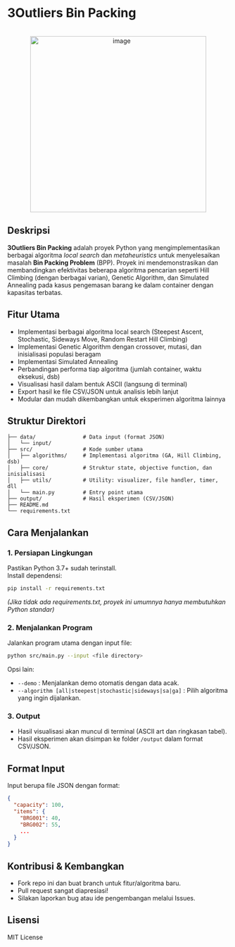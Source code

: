 # 3Outliers Bin Packing

<div align="center">
  <br>
  <img width="400" height="400" alt="image" src="https://github.com/user-attachments/assets/c39265b1-a855-476a-a195-9396ae330b89" />
</div>

## Deskripsi
**3Outliers Bin Packing** adalah proyek Python yang mengimplementasikan berbagai algoritma _local search_ dan _metaheuristics_ untuk menyelesaikan masalah **Bin Packing Problem** (BPP). Proyek ini mendemonstrasikan dan membandingkan efektivitas beberapa algoritma pencarian seperti Hill Climbing (dengan berbagai varian), Genetic Algorithm, dan Simulated Annealing pada kasus pengemasan barang ke dalam container dengan kapasitas terbatas.

## Fitur Utama
- Implementasi berbagai algoritma local search (Steepest Ascent, Stochastic, Sideways Move, Random Restart Hill Climbing)
- Implementasi Genetic Algorithm dengan crossover, mutasi, dan inisialisasi populasi beragam
- Implementasi Simulated Annealing
- Perbandingan performa tiap algoritma (jumlah container, waktu eksekusi, dsb)
- Visualisasi hasil dalam bentuk ASCII (langsung di terminal)
- Export hasil ke file CSV/JSON untuk analisis lebih lanjut
- Modular dan mudah dikembangkan untuk eksperimen algoritma lainnya

## Struktur Direktori
```
├── data/               # Data input (format JSON)
│   └── input/
├── src/                # Kode sumber utama
│   ├── algorithms/     # Implementasi algoritma (GA, Hill Climbing, dsb)
│   ├── core/           # Struktur state, objective function, dan inisialisasi
│   ├── utils/          # Utility: visualizer, file handler, timer, dll
│   └── main.py         # Entry point utama
├── output/             # Hasil eksperimen (CSV/JSON)
├── README.md
└── requirements.txt
```

## Cara Menjalankan

### 1. Persiapan Lingkungan
Pastikan Python 3.7+ sudah terinstall.  
Install dependensi:
```bash
pip install -r requirements.txt
```
*(Jika tidak ada requirements.txt, proyek ini umumnya hanya membutuhkan Python standar)*

### 2. Menjalankan Program
Jalankan program utama dengan input file:
```bash
python src/main.py --input <file directory>
```
Opsi lain:
- `--demo` : Menjalankan demo otomatis dengan data acak.
- `--algorithm [all|steepest|stochastic|sideways|sa|ga]` : Pilih algoritma yang ingin dijalankan.

### 3. Output
- Hasil visualisasi akan muncul di terminal (ASCII art dan ringkasan tabel).
- Hasil eksperimen akan disimpan ke folder `/output` dalam format CSV/JSON.

## Format Input
Input berupa file JSON dengan format:
```json
{
  "capacity": 100,
  "items": {
    "BRG001": 40,
    "BRG002": 55,
    ...
  }
}
```

## Kontribusi & Kembangkan
- Fork repo ini dan buat branch untuk fitur/algoritma baru.
- Pull request sangat diapresiasi!
- Silakan laporkan bug atau ide pengembangan melalui Issues.

## Lisensi
MIT License

